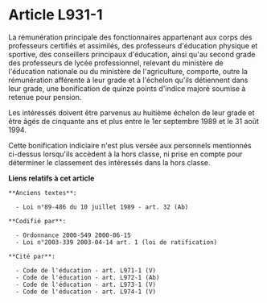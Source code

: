 # Article L931-1

La rémunération principale des fonctionnaires appartenant aux corps des professeurs certifiés et assimilés, des professeurs
d'éducation physique et sportive, des conseillers principaux d'éducation, ainsi qu'au second grade des professeurs de lycée
professionnel, relevant du ministère de l'éducation nationale ou du ministère de l'agriculture, comporte, outre la
rémunération afférente à leur grade et à l'échelon qu'ils détiennent dans leur grade, une bonification de quinze points
d'indice majoré soumise à retenue pour pension.

Les intéressés doivent être parvenus au huitième échelon de leur grade et être âgés de cinquante ans et plus entre le 1er
septembre 1989 et le 31 août 1994.

Cette bonification indiciaire n'est plus versée aux personnels mentionnés ci-dessus lorsqu'ils accèdent à la hors classe, ni
prise en compte pour déterminer le classement des intéressés dans la hors classe.

**Liens relatifs à cet article**

	**Anciens textes**:

	  - Loi n°89-486 du 10 juillet 1989 - art. 32 (Ab)

	**Codifié par**:

	  - Ordonnance 2000-549 2000-06-15
	  - Loi n°2003-339 2003-04-14 art. 1 (loi de ratification)

	**Cité par**:

	  - Code de l'éducation - art. L971-1 (V)
	  - Code de l'éducation - art. L972-1 (Ab)
	  - Code de l'éducation - art. L973-1 (V)
	  - Code de l'éducation - art. L974-1 (V)
